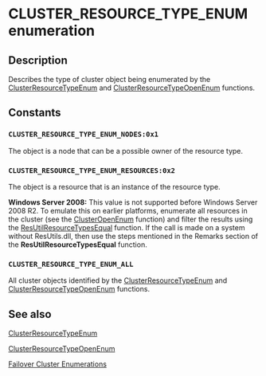 # CLUSTER_RESOURCE_TYPE_ENUM enumeration

## Description

Describes the type of cluster object being enumerated by the
[ClusterResourceTypeEnum](https://learn.microsoft.com/windows/desktop/api/clusapi/nf-clusapi-clusterresourcetypeenum) and
[ClusterResourceTypeOpenEnum](https://learn.microsoft.com/windows/desktop/api/clusapi/nf-clusapi-clusterresourcetypeopenenum)
functions.

## Constants

### `CLUSTER_RESOURCE_TYPE_ENUM_NODES:0x1`

The object is a node that can be a possible owner of the resource type.

### `CLUSTER_RESOURCE_TYPE_ENUM_RESOURCES:0x2`

The object is a resource that is an instance of the resource type.

**Windows Server 2008:** This value is not supported before Windows Server 2008 R2. To emulate this on earlier platforms,
enumerate all resources in the cluster (see the
[ClusterOpenEnum](https://learn.microsoft.com/windows/desktop/api/clusapi/nf-clusapi-clusteropenenum) function) and filter the results
using the [ResUtilResourceTypesEqual](https://learn.microsoft.com/windows/desktop/api/resapi/nf-resapi-resutilresourcetypesequal)
function. If the call is made on a system without ResUtils.dll, then use the steps mentioned in the Remarks
section of the **ResUtilResourceTypesEqual**
function.

### `CLUSTER_RESOURCE_TYPE_ENUM_ALL`

All cluster objects identified by the
[ClusterResourceTypeEnum](https://learn.microsoft.com/windows/desktop/api/clusapi/nf-clusapi-clusterresourcetypeenum) and
[ClusterResourceTypeOpenEnum](https://learn.microsoft.com/windows/desktop/api/clusapi/nf-clusapi-clusterresourcetypeopenenum)
functions.

## See also

[ClusterResourceTypeEnum](https://learn.microsoft.com/windows/desktop/api/clusapi/nf-clusapi-clusterresourcetypeenum)

[ClusterResourceTypeOpenEnum](https://learn.microsoft.com/windows/desktop/api/clusapi/nf-clusapi-clusterresourcetypeopenenum)

[Failover Cluster Enumerations](https://learn.microsoft.com/previous-versions/windows/desktop/mscs/cluster-enumerations)